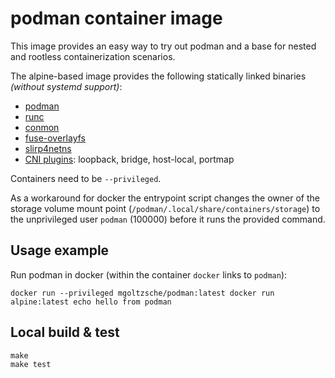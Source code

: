 # podman container image

This image provides an easy way to try out podman and a base for
nested and rootless containerization scenarios.  

The alpine-based image provides the following statically linked binaries
_(without systemd support)_:
* [podman](https://github.com/containers/libpod)
* [runc](https://github.com/opencontainers/runc/)
* [conmon](https://github.com/containers/conmon)
* [fuse-overlayfs](https://github.com/containers/fuse-overlayfs)
* [slirp4netns](https://github.com/rootless-containers/slirp4netns)
* [CNI plugins](https://github.com/containernetworking/plugins): loopback, bridge, host-local, portmap

Containers need to be `--privileged`.  

As a workaround for docker the entrypoint script changes the owner of
the storage volume mount point (`/podman/.local/share/containers/storage`)
to the unprivileged user `podman` (100000) before it runs the provided command.


## Usage example

Run podman in docker (within the container `docker` links to `podman`):
```
docker run --privileged mgoltzsche/podman:latest docker run alpine:latest echo hello from podman
```


## Local build & test

```
make
make test
```
